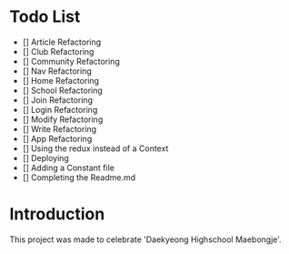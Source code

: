 # Todo List

- [] Article Refactoring
- [] Club Refactoring
- [] Community Refactoring
- [] Nav Refactoring
- [] Home Refactoring
- [] School Refactoring
- [] Join Refactoring
- [] Login Refactoring
- [] Modify Refactoring
- [] Write Refactoring
- [] App Refactoring
- [] Using the redux instead of a Context
- [] Deploying
- [] Adding a Constant file
- [] Completing the Readme.md

# Introduction

This project was made to celebrate 'Daekyeong Highschool Maebongje'.
